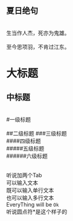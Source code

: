 夏日绝句
--
<br>生当作人杰，死亦为鬼雄。</br>
<br>至今思项羽，不肯过江东。</br>


大标题
==========
中标题
-----------


<br>#一级标题  
<br>##二级标题 
###三级标题  
####四级标题  
#####五级标题  
######六级标题

<br>听说加两个Tab
<br>可以输入文本
<br>既可以输入单行文本 
<br>也可以输入多行文本
<br>EveryThing will be `Ok`
<br>听说圆点符*是这个样子的
